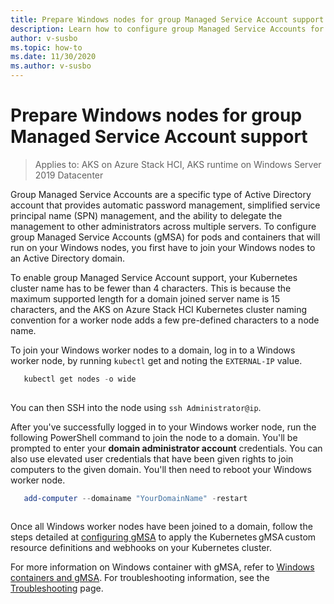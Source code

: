 ```yaml
---
title: Prepare Windows nodes for group Managed Service Account support
description: Learn how to configure group Managed Service Accounts for containers on Windows nodes
author: v-susbo
ms.topic: how-to
ms.date: 11/30/2020
ms.author: v-susbo
---
```


# Prepare Windows nodes for group Managed Service Account support

> Applies to: AKS on Azure Stack HCI, AKS runtime on Windows Server 2019 Datacenter

Group Managed Service Accounts are a specific type of Active Directory account that provides automatic password management, simplified service principal name (SPN) management, and the ability to delegate the management to other administrators across multiple servers. To configure group Managed Service Accounts (gMSA) for pods and containers that will run on your Windows nodes, you first have to join your Windows nodes to an Active Directory domain.

To enable group Managed Service Account support, your Kubernetes cluster name has to be fewer than 4 characters. This is because the maximum supported length for a domain joined server name is 15 characters, and the AKS on Azure Stack HCI Kubernetes cluster naming convention for a worker node adds a few pre-defined characters to a node name.

To join your Windows worker nodes to a domain, log in to a Windows worker node, by running `kubectl` get and noting the `EXTERNAL-IP` value.

```powershell
   kubectl get nodes -o wide
                    
   ```

You can then SSH into the node using `ssh Administrator@ip`.

After you've successfully logged in to your Windows worker node, run the following PowerShell command to join the node to a domain. You'll be prompted to enter your **domain administrator account** credentials. You can also use elevated user credentials that have been given rights to join computers to the given domain. You'll then need to reboot your Windows worker node. 

```powershell
   add-computer --domainame "YourDomainName" -restart
                    
   ```

Once all Windows worker nodes have been joined to a domain, follow the steps detailed at [configuring gMSA](https://kubernetes.io/docs/tasks/configure-pod-container/configure-gmsa/) to apply the Kubernetes gMSA custom resource definitions and webhooks on your Kubernetes cluster.

For more information on Windows container with gMSA, refer to [Windows containers and gMSA](https://docs.microsoft.com/virtualization/windowscontainers/manage-containers/manage-serviceaccounts). For troubleshooting information, see the [Troubleshooting](troubleshoot.md) page. 